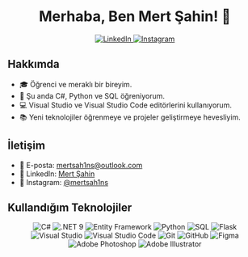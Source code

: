 <h1 align="center">Merhaba, Ben Mert Şahin! 👋</h1>

<p align="center">
  <a href="https://www.linkedin.com/in/mertsah1ns/">
    <img src="https://img.shields.io/badge/LinkedIn-%230077B5.svg?&style=for-the-badge&logo=linkedin&logoColor=white" alt="LinkedIn">
  </a>
  <a href="https://www.instagram.com/mert.sahin/">
    <img src="https://img.shields.io/badge/Instagram-%23E4405F.svg?&style=for-the-badge&logo=instagram&logoColor=white" alt="Instagram">
  </a>
</p>


## Hakkımda

- 🎓 Öğrenci ve meraklı bir bireyim.
- 🌱 Şu anda C#, Python ve SQL öğreniyorum.
- 💻 Visual Studio ve Visual Studio Code editörlerini kullanıyorum.
- 📚 Yeni teknolojiler öğrenmeye ve projeler geliştirmeye hevesliyim.

## İletişim

- 📧 E-posta: mertsah1ns@outlook.com
- 💼 LinkedIn: [Mert Şahin](https://www.linkedin.com/in/mertsah1ns/)
- 📸 Instagram: [@mertsah1ns](https://www.instagram.com/mertsah1ns/)

## Kullandığım Teknolojiler

<p align="center">
  <img src="https://img.shields.io/badge/C%23-%23239120.svg?&style=for-the-badge&logo=c-sharp&logoColor=white" alt="C#">
  <img src="https://img.shields.io/badge/.NET%209-%23512BD4.svg?&style=for-the-badge&logo=.net&logoColor=white" alt=".NET 9">
  <img src="https://img.shields.io/badge/Entity%20Framework-%23512BD4.svg?&style=for-the-badge&logo=.net&logoColor=white" alt="Entity Framework">
  <img src="https://img.shields.io/badge/Python-%233776AB.svg?&style=for-the-badge&logo=python&logoColor=white" alt="Python">
  <img src="https://img.shields.io/badge/SQL-%2300758F.svg?&style=for-the-badge&logo=postgresql&logoColor=white" alt="SQL">
  <img src="https://img.shields.io/badge/Flask-%23000000.svg?&style=for-the-badge&logo=flask&logoColor=white" alt="Flask">
  <img src="https://img.shields.io/badge/Visual%20Studio-%235C2D91.svg?&style=for-the-badge&logo=visual-studio&logoColor=white" alt="Visual Studio">
  <img src="https://img.shields.io/badge/Visual%20Studio%20Code-%23007ACC.svg?&style=for-the-badge&logo=visual-studio-code&logoColor=white" alt="Visual Studio Code">
  <img src="https://img.shields.io/badge/Git-%23F05033.svg?&style=for-the-badge&logo=git&logoColor=white" alt="Git">
  <img src="https://img.shields.io/badge/GitHub-%23181717.svg?&style=for-the-badge&logo=github&logoColor=white" alt="GitHub">
  <img src="https://img.shields.io/badge/Figma-%23F24E1E.svg?&style=for-the-badge&logo=figma&logoColor=white" alt="Figma">
  <img src="https://img.shields.io/badge/Adobe%20Photoshop-%2331A8FF.svg?&style=for-the-badge&logo=adobe-photoshop&logoColor=white" alt="Adobe Photoshop">
  <img src="https://img.shields.io/badge/Adobe%20Illustrator-%23FF9A00.svg?&style=for-the-badge&logo=adobe-illustrator&logoColor=white" alt="Adobe Illustrator">
</p>
